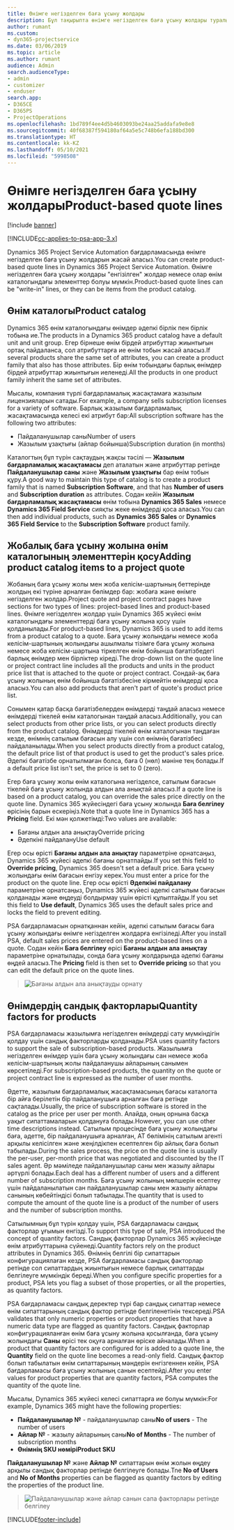 ```yaml
---
title: Өнімге негізделген баға ұсыну жолдары
description: Бұл тақырыпта өнімге негізделген баға ұсыну жолдары туралы ақпарат берілген.
author: rumant
ms.custom:
- dyn365-projectservice
ms.date: 03/06/2019
ms.topic: article
ms.author: rumant
audience: Admin
search.audienceType:
- admin
- customizer
- enduser
search.app:
- D365CE
- D365PS
- ProjectOperations
ms.openlocfilehash: 1bd789f4ee4d5b4603093be24aa25addafa9e8e8
ms.sourcegitcommit: 40f68387f594180af64a5e5c748b6efa188bd300
ms.translationtype: HT
ms.contentlocale: kk-KZ
ms.lasthandoff: 05/10/2021
ms.locfileid: "5998508"
---
```

# <a name="product-based-quote-lines"></a><span data-ttu-id="b2630-103">Өнімге негізделген баға ұсыну жолдары</span><span class="sxs-lookup"><span data-stu-id="b2630-103">Product-based quote lines</span></span>

[!include [banner](../includes/psa-now-project-operations.md)]

[!INCLUDE[cc-applies-to-psa-app-3.x](../includes/cc-applies-to-psa-app-3x.md)]


<span data-ttu-id="b2630-104">Dynamics 365 Project Service Automation бағдарламасында өнімге негізделген баға ұсыну жолдарын жасай аласыз.</span><span class="sxs-lookup"><span data-stu-id="b2630-104">You can create product-based quote lines in Dynamics 365 Project Service Automation.</span></span> <span data-ttu-id="b2630-105">Өнімге негізделген баға ұсыну жолдары "енгізілген" жолдар немесе олар өнім каталогындағы элементтер болуы мүмкін.</span><span class="sxs-lookup"><span data-stu-id="b2630-105">Product-based quote lines can be "write-in" lines, or they can be items from the product catalog.</span></span>

## <a name="product-catalog"></a><span data-ttu-id="b2630-106">Өнім каталогы</span><span class="sxs-lookup"><span data-stu-id="b2630-106">Product catalog</span></span>

<span data-ttu-id="b2630-107">Dynamics 365 өнім каталогындағы өнімдер әдепкі бірлік пен бірлік тобына ие.</span><span class="sxs-lookup"><span data-stu-id="b2630-107">The products in a Dynamics 365 product catalog have a default unit and unit group.</span></span> <span data-ttu-id="b2630-108">Егер бірнеше өнім бірдей атрибуттар жиынтығын ортақ пайдаланса, сол атрибуттарға ие өнім тобын жасай аласыз.</span><span class="sxs-lookup"><span data-stu-id="b2630-108">If several products share the same set of attributes, you can create a product family that also has those attributes.</span></span> <span data-ttu-id="b2630-109">Бір өнім тобындағы барлық өнімдер бірдей атрибуттар жиынтығын иеленеді.</span><span class="sxs-lookup"><span data-stu-id="b2630-109">All the products in one product family inherit the same set of attributes.</span></span>

<span data-ttu-id="b2630-110">Мысалы, компания түрлі бағдарламалық жасақтамаға жазылым лицензияларын сатады.</span><span class="sxs-lookup"><span data-stu-id="b2630-110">For example, a company sells subscription licenses for a variety of software.</span></span> <span data-ttu-id="b2630-111">Барлық жазылым бағдарламалық жасақтамасында келесі екі атрибут бар:</span><span class="sxs-lookup"><span data-stu-id="b2630-111">All subscription software has the following two attributes:</span></span>

- <span data-ttu-id="b2630-112">Пайдаланушылар саны</span><span class="sxs-lookup"><span data-stu-id="b2630-112">Number of users</span></span> 
- <span data-ttu-id="b2630-113">Жазылым ұзақтығы (айлар бойынша)</span><span class="sxs-lookup"><span data-stu-id="b2630-113">Subscription duration (in months)</span></span>

<span data-ttu-id="b2630-114">Каталогтың бұл түрін сақтаудың жақсы тәсілі — **Жазылым бағдарламалық жасақтамасы** деп аталатын және атрибуттар ретінде **Пайдаланушылар саны** және **Жазылым ұзақтығы** бар өнім тобын құру.</span><span class="sxs-lookup"><span data-stu-id="b2630-114">A good way to maintain this type of catalog is to create a product family that is named **Subscription Software**, and that has **Number of users** and **Subscription duration** as attributes.</span></span> <span data-ttu-id="b2630-115">Содан кейін **Жазылым бағдарламалық жасақтамасы** өнім тобына **Dynamics 365 Sales** немесе **Dynamics 365 Field Service** сияқты жеке өнімдерді қоса аласыз.</span><span class="sxs-lookup"><span data-stu-id="b2630-115">You can then add individual products, such as **Dynamics 365 Sales** or **Dynamics 365 Field Service** to the **Subscription Software** product family.</span></span>

## <a name="adding-product-catalog-items-to-a-project-quote"></a><span data-ttu-id="b2630-116">Жобалық баға ұсыну жолына өнім каталогының элементтерін қосу</span><span class="sxs-lookup"><span data-stu-id="b2630-116">Adding product catalog items to a project quote</span></span>

<span data-ttu-id="b2630-117">Жобаның баға ұсыну жолы мен жоба келісім-шартының беттерінде жолдың екі түріне арналған бөлімдер бар: жобаға және өнімге негізделген жолдар.</span><span class="sxs-lookup"><span data-stu-id="b2630-117">Project quote and project contract pages have sections for two types of lines: project-based lines and product-based lines.</span></span> <span data-ttu-id="b2630-118">Өнімге негізделген жолдар үшін Dynamics 365 жүйесі өнім каталогындағы элементтерді баға ұсыну жолына қосу үшін қолданылады.</span><span class="sxs-lookup"><span data-stu-id="b2630-118">For product-based lines, Dynamics 365 is used to add items from a product catalog to a quote.</span></span> <span data-ttu-id="b2630-119">Баға ұсыну жолындағы немесе жоба келісім-шартының жолындағы ашылмалы тізімге баға ұсыну жолына немесе жоба келісім-шартына тіркелген өнім бойынша бағатізбедегі барлық өнімдер мен бірліктер кіреді.</span><span class="sxs-lookup"><span data-stu-id="b2630-119">The drop-down list on the quote line or project contract line includes all the products and units in the product price list that is attached to the quote or project contract.</span></span> <span data-ttu-id="b2630-120">Сондай-ақ баға ұсыну жолының өнім бойынша бағатізбесіне кірмейтін өнімдерді қоса аласыз.</span><span class="sxs-lookup"><span data-stu-id="b2630-120">You can also add products that aren't part of quote's product price list.</span></span>

<span data-ttu-id="b2630-121">Сонымен қатар басқа бағатізбелерден өнімдерді таңдай аласыз немесе өнімдерді тікелей өнім каталогынан таңдай аласыз.</span><span class="sxs-lookup"><span data-stu-id="b2630-121">Additionally, you can select products from other price lists, or you can select products directly from the product catalog.</span></span> <span data-ttu-id="b2630-122">Өнімдерді тікелей өнім каталогынан таңдаған кезде, өнімнің сатылым бағасын алу үшін сол өнімнің бағатізбесі пайдаланылады.</span><span class="sxs-lookup"><span data-stu-id="b2630-122">When you select products directly from a product catalog, the default price list of that product is used to get the product's sales price.</span></span> <span data-ttu-id="b2630-123">Әдепкі бағатізбе орнатылмаған болса, баға 0 (нөл) мәніне тең болады.</span><span class="sxs-lookup"><span data-stu-id="b2630-123">If a default price list isn't set, the price is set to 0 (zero).</span></span>

<span data-ttu-id="b2630-124">Егер баға ұсыну жолы өнім каталогына негізделсе, сатылым бағасын тікелей баға ұсыну жолында алдын ала анықтай аласыз.</span><span class="sxs-lookup"><span data-stu-id="b2630-124">If a quote line is based on a product catalog, you can override the sales price directly on the quote line.</span></span> <span data-ttu-id="b2630-125">Dynamics 365 жүйесіндегі баға ұсыну жолында **Баға белгілеу** өрісінің барын ескеріңіз.</span><span class="sxs-lookup"><span data-stu-id="b2630-125">Note that a quote line in Dynamics 365 has a **Pricing** field.</span></span> <span data-ttu-id="b2630-126">Екі мән қолжетімді:</span><span class="sxs-lookup"><span data-stu-id="b2630-126">Two values are available:</span></span>

- <span data-ttu-id="b2630-127">Бағаны алдын ала анықтау</span><span class="sxs-lookup"><span data-stu-id="b2630-127">Override pricing</span></span>  
- <span data-ttu-id="b2630-128">Әдепкіні пайдалану</span><span class="sxs-lookup"><span data-stu-id="b2630-128">Use default</span></span>

<span data-ttu-id="b2630-129">Егер осы өрісті **Бағаны алдын ала анықтау** параметріне орнатсаңыз, Dynamics 365 жүйесі әдепкі бағаны орнатпайды.</span><span class="sxs-lookup"><span data-stu-id="b2630-129">If you set this field to **Override pricing**, Dynamics 365 doesn't set a default price.</span></span> <span data-ttu-id="b2630-130">Баға ұсыну жолындағы өнім бағасын енгізу керек.</span><span class="sxs-lookup"><span data-stu-id="b2630-130">You must enter a price for the product on the quote line.</span></span> <span data-ttu-id="b2630-131">Егер осы өрісті **Әдепкіні пайдалану** параметріне орнатсаңыз, Dynamics 365 жүйесі әдепкі сатылым бағасын қолданады және өңдеуді болдырмау үшін өрісті құлыптайды.</span><span class="sxs-lookup"><span data-stu-id="b2630-131">If you set this field to **Use default**, Dynamics 365 uses the default sales price and locks the field to prevent editing.</span></span>

<span data-ttu-id="b2630-132">PSA бағдарламасын орнатқаннан кейін, әдепкі сатылым бағасы баға ұсыну жолындағы өнімге негізделген жолдарға енгізіледі.</span><span class="sxs-lookup"><span data-stu-id="b2630-132">After you install PSA, default sales prices are entered on the product-based lines on a quote.</span></span> <span data-ttu-id="b2630-133">Содан кейін **Баға белгілеу** өрісі **Бағаны алдын ала анықтау** параметріне орнатылады, сонда баға ұсыну жолдарында әдепкі бағаны өңдей аласыз.</span><span class="sxs-lookup"><span data-stu-id="b2630-133">The **Pricing** field is then set to **Override pricing** so that you can edit the default price on the quote lines.</span></span>

> ![Бағаны алдын ала анықтауды орнату](media/basic-guide-10.png)
 
## <a name="quantity-factors-for-products"></a><span data-ttu-id="b2630-135">Өнімдердің сандық факторлары</span><span class="sxs-lookup"><span data-stu-id="b2630-135">Quantity factors for products</span></span>

<span data-ttu-id="b2630-136">PSA бағдарламасы жазылымға негізделген өнімдерді сату мүмкіндігін қолдау үшін сандық факторларды қолданады.</span><span class="sxs-lookup"><span data-stu-id="b2630-136">PSA uses quantity factors to support the sale of subscription-based products.</span></span> <span data-ttu-id="b2630-137">Жазылымға негізделген өнімдер үшін баға ұсыну жолындағы сан немесе жоба келісім-шартының жолы пайдаланушы айларының санымен көрсетіледі.</span><span class="sxs-lookup"><span data-stu-id="b2630-137">For subscription-based products, the quantity on the quote or project contract line is expressed as the number of user months.</span></span>

<span data-ttu-id="b2630-138">Әдетте, жазылым бағдарламалық жасақтамасының бағасы каталогта бір айға берілетін бір пайдаланушыға арналған баға ретінде сақталады.</span><span class="sxs-lookup"><span data-stu-id="b2630-138">Usually, the price of subscription software is stored in the catalog as the price per user per month.</span></span> <span data-ttu-id="b2630-139">Алайда, оның орнына басқа уақыт сипаттамаларын қолдануға болады.</span><span class="sxs-lookup"><span data-stu-id="b2630-139">However, you can use other time descriptions instead.</span></span> <span data-ttu-id="b2630-140">Сатылым процесінде баға ұсыну жолындағы баға, әдетте, бір пайдаланушыға арналған, АТ бөлімінің сатылым агенті арқылы келісілген және жеңілдікпен есептелген бір айлық баға болып табылады.</span><span class="sxs-lookup"><span data-stu-id="b2630-140">During the sales process, the price on the quote line is usually the per-user, per-month price that was negotiated and discounted by the IT sales agent.</span></span> <span data-ttu-id="b2630-141">Әр мәміледе пайдаланушылар саны мен жазылу айлары әртүрлі болады.</span><span class="sxs-lookup"><span data-stu-id="b2630-141">Each deal has a different number of users and a different number of subscription months.</span></span> <span data-ttu-id="b2630-142">Баға ұсыну жолының мөлшерін есептеу үшін пайдаланылатын сан пайдаланушылар саны мен жазылу айлары санының көбейтіндісі болып табылады.</span><span class="sxs-lookup"><span data-stu-id="b2630-142">The quantity that is used to compute the amount of the quote line is a product of the number of users and the number of subscription months.</span></span>

<span data-ttu-id="b2630-143">Сатылымның бұл түрін қолдау үшін, PSA бағдарламасы сандық факторлар ұғымын енгізді.</span><span class="sxs-lookup"><span data-stu-id="b2630-143">To support this type of sale, PSA introduced the concept of quantity factors.</span></span> <span data-ttu-id="b2630-144">Сандық факторлар Dynamics 365 жүйесінде өнім атрибуттарына сүйенеді.</span><span class="sxs-lookup"><span data-stu-id="b2630-144">Quantity factors rely on the product attributes in Dynamics 365.</span></span> <span data-ttu-id="b2630-145">Өнімнің белгілі бір сипаттарын конфигурациялаған кезде, PSA бағдарламасы сандық факторлар ретінде сол сипаттардың жиынтығын немесе барлық сипаттарды белгілеуге мүмкіндік береді.</span><span class="sxs-lookup"><span data-stu-id="b2630-145">When you configure specific properties for a product, PSA lets you flag a subset of those properties, or all the properties, as quantity factors.</span></span>

<span data-ttu-id="b2630-146">PSA бағдарламасы сандық деректер түрі бар сандық сипаттар немесе өнім сипаттарының сандық фактор ретінде белгіленетінін тексереді.</span><span class="sxs-lookup"><span data-stu-id="b2630-146">PSA validates that only numeric properties or product properties that have a numeric data type are flagged as quantity factors.</span></span> <span data-ttu-id="b2630-147">Сандық факторлар конфигурацияланған өнім баға ұсыну жолына қосылғанда, баға ұсыну жолындағы **Саны** өрісі тек оқуға арналған өріске айналады.</span><span class="sxs-lookup"><span data-stu-id="b2630-147">When a product that quantity factors are configured for is added to a quote line, the **Quantity** field on the quote line becomes a read-only field.</span></span> <span data-ttu-id="b2630-148">Сандық фактор болып табылатын өнім сипаттарының мәндерін енгізгеннен кейін, PSA бағдарламасы баға ұсыну жолының санын есептейді.</span><span class="sxs-lookup"><span data-stu-id="b2630-148">After you enter values for product properties that are quantity factors, PSA computes the quantity of the quote line.</span></span>

<span data-ttu-id="b2630-149">Мысалы, Dynamics 365 жүйесі келесі сипаттарға ие болуы мүмкін:</span><span class="sxs-lookup"><span data-stu-id="b2630-149">For example, Dynamics 365 might have the following properties:</span></span> 

- <span data-ttu-id="b2630-150">**Пайдаланушылар №** - пайдаланушылар саны</span><span class="sxs-lookup"><span data-stu-id="b2630-150">**No of users** - The number of users</span></span> 
- <span data-ttu-id="b2630-151">**Айлар №** - жазылу айларының саны</span><span class="sxs-lookup"><span data-stu-id="b2630-151">**No of Months** - The number of subscription months</span></span>
- <span data-ttu-id="b2630-152">**Өнімнің SKU нөмірі**</span><span class="sxs-lookup"><span data-stu-id="b2630-152">**Product SKU**</span></span> 

<span data-ttu-id="b2630-153">**Пайдаланушылар №** және **Айлар №** сипаттарын өнім жолын өңдеу арқылы сандық факторлар ретінде белгілеуге болады.</span><span class="sxs-lookup"><span data-stu-id="b2630-153">Tne **No of Users** and **No of Months** properties can be flagged as quantity factors by editing the properties of the product line.</span></span> 

> ![Пайдаланушылар және айлар санын сапа факторлары ретінде белгілеу](media/basic-guide-11.png)
 


[!INCLUDE[footer-include](../includes/footer-banner.md)]